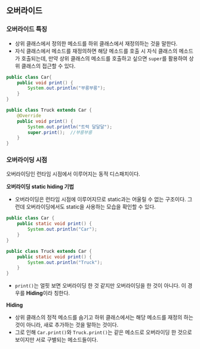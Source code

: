 ## 오버라이드

### 오버라이드 특징

- 상위 클래스에서 정의한 메소드를 하위 클래스에서 재정의하는 것을 말한다.
- 자식 클래스에서 메소드를 재정의하면 해당 메소드를 호출 시 자식 클래스의 메소드가 호출되는데, 만약 상위 클래스의 메소드를 호출하고 싶으면 `super`를 활용하여 상위 클래스의 접근할 수 있다.

```java
public class Car{
    public void print() {
        System.out.println("부릉부릉");
    }
}

public class Truck extends Car {
    @Override
    public void print() {
        System.out.println("트럭 달달달");
        super.print();	//부릉부릉
    }
}
```



### 오버라이딩 시점

오버라이딩인 런타임 시점에서 이루어지는 동적 디스패치이다.



**오버라이딩 static hiding 기법**

- 오버라이딩은 런타임 시점에 이루어지므로 static과는 어울릴 수 없는 구조이다. 그런데 오버라이딩에서도 static을 사용하는 모습을 확인할 수 있다.

```java
public class Car {
    public static void print() {
        System.out.println("Car");
    }
}

public class Truck extends Car {
    public static void print() {
        System.out.println("Truck");
    }
}
```

- `print()`는 얼핏 보면 오버라이딩 한 것 같지만 오버라이딩을 한 것이 아니다. 이 경우를 **Hiding**이라 칭한다.



**Hiding**

- 상위 클래스의 정적 메소드를 숨기고 하위 클래스에서는 해당 메소드를 재정의 하는 것이 아니라, 새로 추가하는 것을 말하는 것이다.
- 그로 인해 `Car.print()`와 `Truck.print()`는 같은 메소드로 오버라이딩 한 것으로 보이지만 서로 구별되는 메소드들이다.
